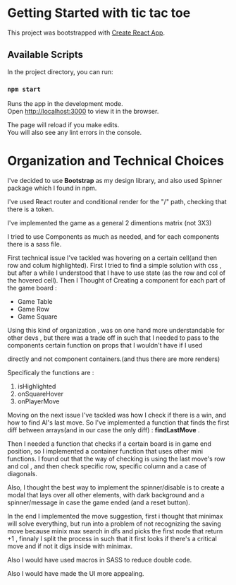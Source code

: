 # Getting Started with tic tac toe

This project was bootstrapped with [Create React App](https://github.com/facebook/create-react-app).

## Available Scripts

In the project directory, you can run:

### `npm start`

Runs the app in the development mode.\
Open [http://localhost:3000](http://localhost:3000) to view it in the browser.

The page will reload if you make edits.\
You will also see any lint errors in the console.


# Organization and Technical Choices

I've decided to use **Bootstrap** as my design library, and also used Spinner package which I found in npm.

I've used React router and conditional render for the "/" path, checking that there is a token.


I've implemented the game as a general 2 dimentions matrix (not 3X3)

I tried to use Components as much as needed, and for each components there is a sass file.

First technical issue I've tackled was hovering on a certain cell(and then row and colum highlighted).
First I tried to find a simple solution with css , but after a while I understood that I have to use state (as the row and col of the hovered cell).
Then I Thought of Creating a component for each part of the game board :

- Game Table
- Game Row
- Game Square

Using this kind of organization , was on one hand more understandable for other devs , but there was a trade off in such that I needed to pass to the components certain function on props that I wouldn't have if I used <div> directly and not component containers.(and thus there are more renders)
  
Specificaly the functions are :
 
1. isHighlighted
2. onSquareHover
3. onPlayerMove
  
Moving on the next issue I've tackled was how I check if there is a win, and how to find AI's last move.
So I've implemented a function that finds the first diff between arrays(and in our case the only diff) : **findLastMove** .
 
Then I needed a function that checks if a certain board is in game end position, so I implemented a container function that uses other mini functions.
I found out that the way of checking is using the last move's row and col , and then check specific row, specific column and a case of diagonals.

Also, I thought the best way to implement the spinner/disable is to create a modal that lays over all other elements, with dark background and a spinner/message in case the game ended (and a reset button).
  
 In the end I implemented the move suggestion, first i thought that minimax will solve everything, but run into a problem of not recognizing the saving move because minix max search in dfs and picks the first node that return +1 , finnaly I split the process in such that it first looks if there's a critical move and if not it digs inside with minimax.
  
  Also I would have used macros in SASS to reduce double code.
  
  Also I would have made the UI more appealing.
  
  
